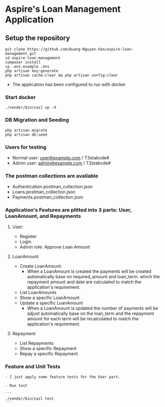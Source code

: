 # Aspire's Loan Management Application

## Setup the repository

```
git clone https://github.com/Quang-Nguyen-Van/aspire-loan-management.git
cd aspire-loan-management
composer install
cp .env.example .env
php artisan key:generate
php artisan cache:clear && php artisan config:clear
```

- The application has been configured to run with docker

### Start docker
```
./vendor/bin/sail up -d
```

### DB Migration and Seeding
```
php artisan migrate
php artisan db:seed
```
### Users for testing
- Normal user: user@example.com / T3stabcde#
- Admin user: admin@example.com / T3stabcde#


### The postman collections are available 
- Authentication.postman_collection.json
- Loans.postman_collection.json
- Payments.postman_collection.json


### Application's Features are plitted into 3 parts: User, LoanAmount, and Repayments
1. User:
    - Register
    - Login
    - Admin role: Approve Loan Amount

2. LoanAmount
    - Create LoanAmount:
        - When a LoanAmount is created the payments will be created automatically base on required_amount and loan_term. which the repayment amount and date are calculated to match the application's requirement.
    - List LoanAmounts
    - Show a specific LoanAmount
    - Update a specific LoanAmount
        - When a LoanAmount is updated the number of payments will be adjust automatically base on the loan_term and the repayment amount for each term will be recalculated to match the application's requirement.

3. Repayment
    - List Repayments
    - Show a specific Repayment
    - Repay a specific Repayment

### Feature and Unit Tests
    - I just apply some feature tests for the User part.
    
    - Run test
    
    ```
    ./vendor/bin/sail test
    ```

